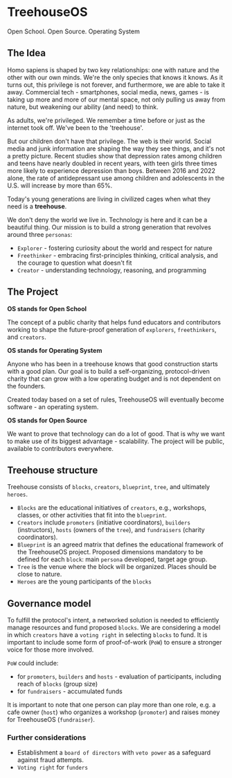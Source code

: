 # TreehouseOS
Open School. Open Source. Operating System

## The Idea
Homo sapiens is shaped by two key relationships: one with nature and the other with our own minds. We're the only species that knows it knows. As it turns out, this privilege is not forever, and furthermore, we are able to take it away. Commercial tech - smartphones, social media, news, games - is taking up more and more of our mental space, not only pulling us away from nature, but weakening our ability (and need) to think.

As adults, we're privileged. We remember a time before or just as the internet took off. We've been to the 'treehouse'.

But our children don't have that privilege. The web is their world. Social media and junk information are shaping the way they see things, and it's not a pretty picture. Recent studies show that depression rates among children and teens have nearly doubled in recent years, with teen girls three times more likely to experience depression than boys. Between 2016 and 2022 alone, the rate of antidepressant use among children and adolescents in the U.S. will increase by more than 65%.

Today's young generations are living in civilized cages when what they need is a **treehouse**.

We don't deny the world we live in. Technology is here and it can be a beautiful thing. Our mission is to build a strong generation that revolves around three `personas`:

+ `Explorer` - fostering curiosity about the world and respect for nature
+ `Freethinker` - embracing first-principles thinking, critical analysis, and the courage to question what doesn't fit
+ `Creator` - understanding technology, reasoning, and programming

## The Project
**OS stands for Open School**

The concept of a public charity that helps fund educators and contributors working to shape the future-proof generation of `explorers`, `freethinkers`, and `creators`.

**OS stands for Operating System**

Anyone who has been in a treehouse knows that good construction starts with a good plan. Our goal is to build a self-organizing, protocol-driven charity that can grow with a low operating budget and is not dependent on the founders.

Created today based on a set of rules, TreehouseOS will eventually become software - an operating system.

**OS stands for Open Source**

We want to prove that technology can do a lot of good. That is why we want to make use of its biggest advantage - scalability. The project will be public, available to contributors everywhere.

## Treehouse structure

Treehouse consists of `blocks`, `creators`, `blueprint`, `tree`, and ultimately `heroes`.

+ `Blocks` are the educational initiatives of `creators`, e.g., workshops, classes, or other activities that fit into the `blueprint`.
+ `Creators` include `promoters` (initiative coordinators), `builders` (instructors), `hosts` (owners of the `tree`), and `fundraisers` (charity coordinators).
+ `Blueprint` is an agreed matrix that defines the educational framework of the TreehouseOS project. Proposed dimensions mandatory to be defined for each `block`: main `persona` developed, target age group.
+ `Tree` is the venue where the block will be organized. Places should be close to nature.
+ `Heroes` are the young participants of the `blocks`

## Governance model

To fulfill the protocol's intent, a networked solution is needed to efficiently manage resources and fund proposed `blocks`. We are considering a model in which `creators` have a `voting right` in selecting `blocks` to fund. It is important to include some form of proof-of-work (`PoW`) to ensure a stronger voice for those more involved.

`PoW` could include:
+ for `promoters`, `builders` and `hosts` - evaluation of participants, including reach of `blocks` (group size)
+ for `fundraisers` - accumulated funds

It is important to note that one person can play more than one role, e.g. a cafe owner (`host`) who organizes a workshop (`promoter`) and raises money for TreehouseOS (`fundraiser`).

### Further considerations

+ Establishment a `board of directors` with `veto power` as a safeguard against fraud attempts.
+ `Voting right` for `funders`
